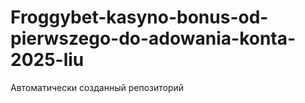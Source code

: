 # Froggybet-kasyno-bonus-od-pierwszego-do-adowania-konta-2025-liu
Автоматически созданный репозиторий
